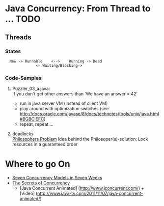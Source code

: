 # Java Concurrency: From Thread to ... TODO
 
## Threads

### States

      New -> Runnable    <-->    Running -> Dead
                  <- Waiting/Blocking->
            
### Code-Samples

1. Puzzler_03_a.java:<br>
If you don't get other answers than 'We have an answer = 42'
    - run in java server VM (instead of client VM)
    - play around with optimization switches (see http://docs.oracle.com/javase/8/docs/technotes/tools/unix/java.html#BGBCIEFC)
    - repeat, repeat ...

2. deadlocks<br>
[Philosophers Problem](https://en.wikipedia.org/wiki/Dining_philosophers_problem)
Idea behind the Philosoper(s)-solution: Lock resources in a guaranteed order

# Where to go On
- [Seven Concurrency Models in Seven Weeks](http://www.amazon.de/Seven-Concurrency-Models-Weeks-Programmers/dp/1937785653)
- [The Secrets of Concurrency](http://www.javaspecialists.eu/archive/Issue146.html)
   - [Java Concurrent Animated] (http://www.jconcurrent.com/) + [Video] (http://www.java-tv.com/2011/11/07/java-concurrent-animated/)


